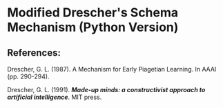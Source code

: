 # Modified Drescher's Schema Mechanism (Python Version)

## References:

Drescher, G. L. (1987). A Mechanism for Early Piagetian Learning. In AAAI (pp. 290-294).

Drescher, G. L. (1991). ***Made-up minds: a constructivist approach to artificial intelligence***. MIT press.
